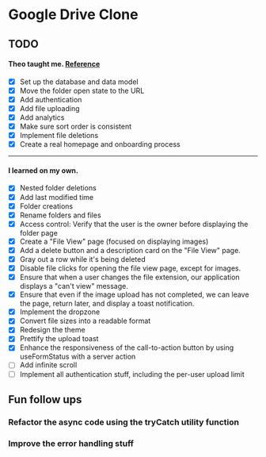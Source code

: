 # Google Drive Clone

## TODO

#### Theo taught me. [Reference](https://www.youtube.com/watch?v=c-hKSbzooAg)

- [x] Set up the database and data model
- [x] Move the folder open state to the URL
- [x] Add authentication
- [x] Add file uploading
- [x] Add analytics
- [x] Make sure sort order is consistent
- [x] Implement file deletions
- [x] Create a real homepage and onboarding process

---

#### I learned on my own.

- [x] Nested folder deletions
- [x] Add last modified time
- [x] Folder creations
- [x] Rename folders and files
- [x] Access control: Verify that the user is the owner before displaying the folder page
- [x] Create a "File View" page (focused on displaying images)
- [x] Add a delete button and a description card on the "File View" page.
- [x] Gray out a row while it's being deleted
- [x] Disable file clicks for opening the file view page, except for images.
- [x] Ensure that when a user changes the file extension, our application displays a "can't view" message.
- [x] Ensure that even if the image upload has not completed, we can leave the page, return later, and display a toast notification.
- [x] Implement the dropzone
- [x] Convert file sizes into a readable format
- [x] Redesign the theme
- [x] Prettify the upload toast
- [x] Enhance the responsiveness of the call-to-action button by using useFormStatus with a server action
- [ ] Add infinite scroll
- [ ] Implement all authentication stuff, including the per-user upload limit

## Fun follow ups

### Refactor the async code using the tryCatch utility function

### Improve the error handling stuff
